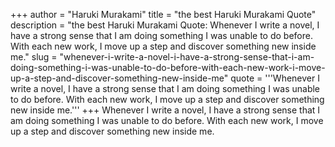 +++
author = "Haruki Murakami"
title = "the best Haruki Murakami Quote"
description = "the best Haruki Murakami Quote: Whenever I write a novel, I have a strong sense that I am doing something I was unable to do before. With each new work, I move up a step and discover something new inside me."
slug = "whenever-i-write-a-novel-i-have-a-strong-sense-that-i-am-doing-something-i-was-unable-to-do-before-with-each-new-work-i-move-up-a-step-and-discover-something-new-inside-me"
quote = '''Whenever I write a novel, I have a strong sense that I am doing something I was unable to do before. With each new work, I move up a step and discover something new inside me.'''
+++
Whenever I write a novel, I have a strong sense that I am doing something I was unable to do before. With each new work, I move up a step and discover something new inside me.
